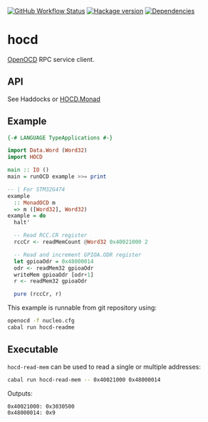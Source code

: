 [![GitHub Workflow Status](https://img.shields.io/github/actions/workflow/status/DistRap/hocd/ci.yaml?branch=main)](https://github.com/DistRap/hocd/actions/workflows/ci.yaml)
[![Hackage version](https://img.shields.io/hackage/v/hocd.svg?color=success)](https://hackage.haskell.org/package/hocd)
[![Dependencies](https://img.shields.io/hackage-deps/v/hocd?label=Dependencies)](https://packdeps.haskellers.com/feed?needle=hocd)

# hocd

[OpenOCD] RPC service client.

[OpenOCD]: https://openocd.org/

## API

See Haddocks or [HOCD.Monad]

[HOCD.Monad]: ./src/HOCD/Monad.hs

## Example

```haskell
{-# LANGUAGE TypeApplications #-}

import Data.Word (Word32)
import HOCD

main :: IO ()
main = runOCD example >>= print

-- | For STM32G474
example
  :: MonadOCD m
  => m ([Word32], Word32)
example = do
  halt'

  -- Read RCC.CR register
  rccCr <- readMemCount @Word32 0x40021000 2

  -- Read and increment GPIOA.ODR register
  let gpioaOdr = 0x48000014
  odr <- readMem32 gpioaOdr
  writeMem gpioaOdr [odr+1]
  r <- readMem32 gpioaOdr

  pure (rccCr, r)
```

This example is runnable from git repository using:

```sh
openocd -f nucleo.cfg
cabal run hocd-readme
```

## Executable

`hocd-read-mem` can be used to read a single or multiple
addresses:

```sh
cabal run hocd-read-mem -- 0x40021000 0x48000014
```

Outputs:

```
0x40021000: 0x3030500
0x48000014: 0x9
```
